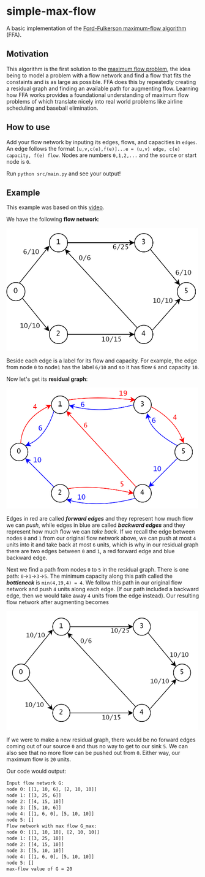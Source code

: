# simple-max-flow
A basic implementation of the [Ford-Fulkerson maximum-flow algorithm](https://en.wikipedia.org/wiki/Ford%E2%80%93Fulkerson_algorithm) (FFA).

## Motivation
This algorithm is the first solution to the [maximum flow problem](https://en.wikipedia.org/wiki/Maximum_flow_problem), the idea being to model a problem with a flow network and find a flow that fits the constaints and is as large as possible. FFA does this by repeatedly creating a residual graph and finding an available path for augmenting flow. Learning how FFA works provides a foundational understanding of maximum flow problems of which translate nicely into real world problems like airline scheduling and baseball elimination. 

## How to use
Add your flow network by inputing its edges, flows, and capacities in ``edges``. An edge follows the format ``[u,v,c(e),f(e)]...e = (u,v) edge, c(e) capacity, f(e) flow``. Nodes are numbers ``0,1,2,...`` and the source or start node is ``0``.

Run ``python src/main.py`` and see your output!

## Example
This example was based on this [video](https://www.youtube.com/watch?v=LdOnanfc5TM).

We have the following **flow network**:

<img src="images/eg_flow_network_before.png" width="500" >

Beside each edge is a label for its flow and capacity. For example, the edge from node ``0`` to node``1`` has the label ``6/10`` and so it has flow ``6`` and capacity ``10``.

Now let's get its **residual graph**:

<img src="images/eg_residual_graph.png" width="500" >

Edges in red are called **_forward edges_** and they represent how much flow we can _push_, while edges in blue are called **_backward edges_** and they represent how much flow we can _take back_. If we recall the edge between nodes ``0`` and ``1`` from our original flow network above, we can push at most ``4`` units into it and take back at most ``6`` units, which is why in our residual graph there are two edges between ``0`` and ``1``, a red forward edge and blue backward edge.

Next we find a path from nodes ``0`` to ``5`` in the residual graph. There is one path: ``0``->``1``->``3``->``5``. The minimum capacity along this path called the **_bottleneck_** is ``min(4,19,4) = 4``. We follow this path in our original flow network and push ``4`` units along each edge. (If our path included a backward edge, then we would take away ``4`` units from the edge instead). Our resulting flow network after augmenting becomes

<img src="images/eg_flow_network_after.png" width="500" >

If we were to make a new residual graph, there would be no forward edges coming out of our source ``0`` and thus no way to get to our sink ``5``. We can also see that no more flow can be pushed out from ``0``. Either way, our maximum flow is ``20`` units. 

Our code would output:
```
Input flow network G:
node 0: [[1, 10, 6], [2, 10, 10]]
node 1: [[3, 25, 6]]
node 2: [[4, 15, 10]]
node 3: [[5, 10, 6]]
node 4: [[1, 6, 0], [5, 10, 10]]
node 5: []
Flow network with max flow G_max:
node 0: [[1, 10, 10], [2, 10, 10]]
node 1: [[3, 25, 10]]
node 2: [[4, 15, 10]]
node 3: [[5, 10, 10]]
node 4: [[1, 6, 0], [5, 10, 10]]
node 5: []
max-flow value of G = 20
```

